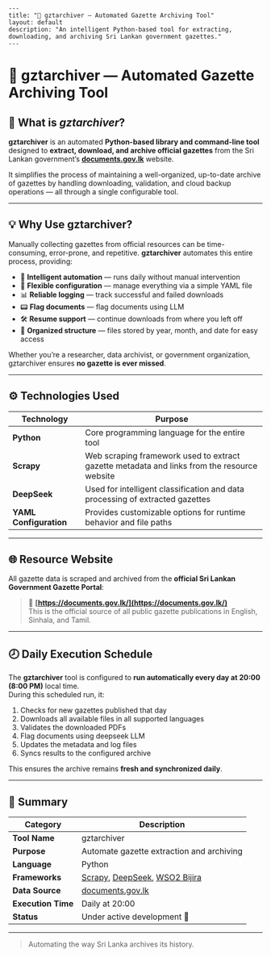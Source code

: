     ---
    title: "🥽 gztarchiver — Automated Gazette Archiving Tool"
    layout: default
    description: "An intelligent Python-based tool for extracting, downloading, and archiving Sri Lankan government gazettes."
    ---

# 🥽 **gztarchiver — Automated Gazette Archiving Tool**

## 🧩 What is *gztarchiver*?

**gztarchiver** is an automated **Python-based library and command-line tool** designed to **extract, download, and archive official gazettes** from the Sri Lankan government’s **[documents.gov.lk](https://documents.gov.lk/)** website.  

It simplifies the process of maintaining a well-organized, up-to-date archive of gazettes by handling downloading, validation, and cloud backup operations — all through a single configurable tool.

---

## 💡 Why Use gztarchiver?

Manually collecting gazettes from official resources can be time-consuming, error-prone, and repetitive. **gztarchiver** automates this entire process, providing:

- 🧠 **Intelligent automation** — runs daily without manual intervention  
- 🧩 **Flexible configuration** — manage everything via a simple YAML file  
- 📊 **Reliable logging** — track successful and failed downloads  
- 📟 **Flag documents** — flag documents using LLM 
- 🛠️ **Resume support** — continue downloads from where you left off  
- 🧾 **Organized structure** — files stored by year, month, and date for easy access  

Whether you’re a researcher, data archivist, or government organization, gztarchiver ensures **no gazette is ever missed**.

---

## ⚙️ Technologies Used

| Technology | Purpose |
|-------------|----------|
| **Python** | Core programming language for the entire tool |
| **Scrapy** | Web scraping framework used to extract gazette metadata and links from the resource website |
| **DeepSeek** | Used for intelligent classification and data processing of extracted gazettes |
| **YAML Configuration** | Provides customizable options for runtime behavior and file paths |

---

## 🌐 Resource Website

All gazette data is scraped and archived from the **official Sri Lankan Government Gazette Portal**:

> 🔗 **[https://documents.gov.lk/](https://documents.gov.lk/)**  
> This is the official source of all public gazette publications in English, Sinhala, and Tamil.

---

## 🕗 Daily Execution Schedule

The **gztarchiver** tool is configured to **run automatically every day at 20:00 (8:00 PM)** local time.  
During this scheduled run, it:

1. Checks for new gazettes published that day  
2. Downloads all available files in all supported languages  
3. Validates the downloaded PDFs  
4. Flag documents using deepseek LLM
5. Updates the metadata and log files  
6. Syncs results to the configured archive  

This ensures the archive remains **fresh and synchronized daily**.

---

## 🧾 Summary

| Category | Description |
|-----------|--------------|
| **Tool Name** | gztarchiver |
| **Purpose** | Automate gazette extraction and archiving |
| **Language** | Python |
| **Frameworks** | [Scrapy](https://www.scrapy.org/), [DeepSeek](https://deepseek.ai/), [WSO2 Bijira](https://wso2.com/bijira/) |
| **Data Source** | [documents.gov.lk](https://documents.gov.lk/) |
| **Execution Time** | Daily at 20:00 |
| **Status** | Under active development 🚧 |

---
> Automating the way Sri Lanka archives its history.


